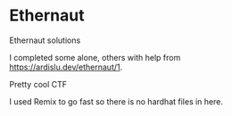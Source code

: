 # Ethernaut
Ethernaut solutions

I completed some alone, others with help from https://ardislu.dev/ethernaut/1.

Pretty cool CTF 

I used Remix to go fast so there is no hardhat files in here.
